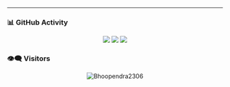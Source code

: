 ---

### 📊 GitHub Activity

<p align="center">
  <img src="https://github-readme-stats.vercel.app/api?username=Bhoopendra2306&show_icons=true&theme=tokyonight" />
  <img src="https://github-readme-stats.vercel.app/api/top-langs/?username=Bhoopendra2306&layout=compact&theme=tokyonight" />
  <img src="https://github-readme-streak-stats.herokuapp.com/?user=Bhoopendra2306&theme=tokyonight" />
</p>

### 👁️‍🗨️ Visitors

<p align="center">
  <img src="https://komarev.com/ghpvc/?username=Bhoopendra2306&label=Profile%20views&color=0e75b6&style=flat" alt="Bhoopendra2306" />
</p>
